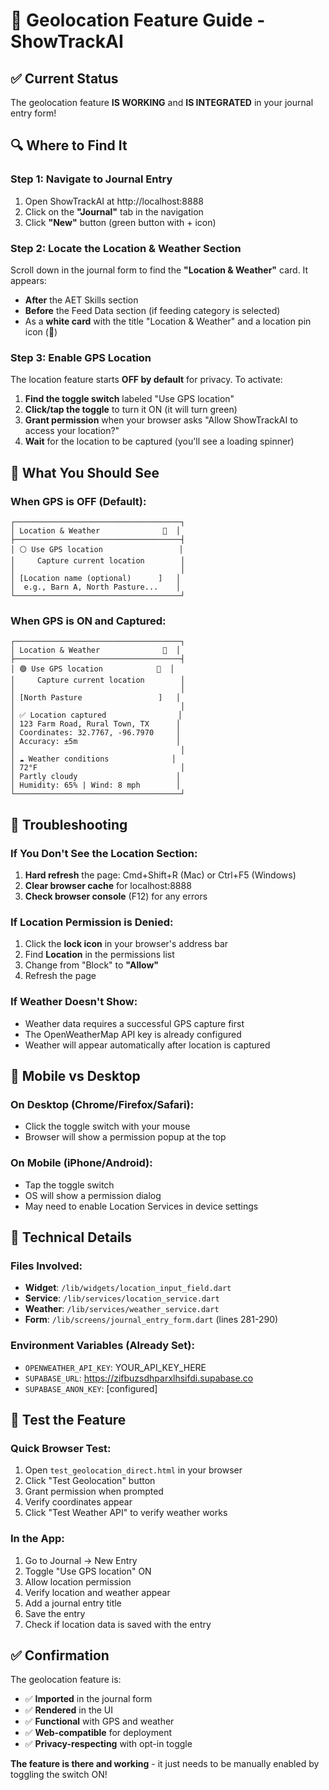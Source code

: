 # 📍 Geolocation Feature Guide - ShowTrackAI

## ✅ **Current Status**
The geolocation feature **IS WORKING** and **IS INTEGRATED** in your journal entry form!

## 🔍 **Where to Find It**

### Step 1: Navigate to Journal Entry
1. Open ShowTrackAI at http://localhost:8888
2. Click on the **"Journal"** tab in the navigation
3. Click **"New"** button (green button with + icon)

### Step 2: Locate the Location & Weather Section
Scroll down in the journal form to find the **"Location & Weather"** card. It appears:
- **After** the AET Skills section
- **Before** the Feed Data section (if feeding category is selected)
- As a **white card** with the title "Location & Weather" and a location pin icon (📍)

### Step 3: Enable GPS Location
The location feature starts **OFF by default** for privacy. To activate:

1. **Find the toggle switch** labeled "Use GPS location"
2. **Click/tap the toggle** to turn it ON (it will turn green)
3. **Grant permission** when your browser asks "Allow ShowTrackAI to access your location?"
4. **Wait** for the location to be captured (you'll see a loading spinner)

## 🎯 **What You Should See**

### When GPS is OFF (Default):
```
┌─────────────────────────────────────┐
│ Location & Weather              📍  │
├─────────────────────────────────────┤
│ ⚪ Use GPS location                 │
│     Capture current location        │
│                                     │
│ [Location name (optional)      ]   │
│  e.g., Barn A, North Pasture...    │
└─────────────────────────────────────┘
```

### When GPS is ON and Captured:
```
┌─────────────────────────────────────┐
│ Location & Weather              📍  │
├─────────────────────────────────────┤
│ 🟢 Use GPS location            🔄  │
│     Capture current location        │
│                                     │
│ [North Pasture                 ]   │
│                                     │
│ ✅ Location captured                │
│ 123 Farm Road, Rural Town, TX      │
│ Coordinates: 32.7767, -96.7970     │
│ Accuracy: ±5m                      │
│                                     │
│ ☁️ Weather conditions              │
│ 72°F                                │
│ Partly cloudy                      │
│ Humidity: 65% | Wind: 8 mph        │
└─────────────────────────────────────┘
```

## 🚨 **Troubleshooting**

### If You Don't See the Location Section:
1. **Hard refresh** the page: Cmd+Shift+R (Mac) or Ctrl+F5 (Windows)
2. **Clear browser cache** for localhost:8888
3. **Check browser console** (F12) for any errors

### If Location Permission is Denied:
1. Click the **lock icon** in your browser's address bar
2. Find **Location** in the permissions list
3. Change from "Block" to **"Allow"**
4. Refresh the page

### If Weather Doesn't Show:
- Weather data requires a successful GPS capture first
- The OpenWeatherMap API key is already configured
- Weather will appear automatically after location is captured

## 📱 **Mobile vs Desktop**

### On Desktop (Chrome/Firefox/Safari):
- Click the toggle switch with your mouse
- Browser will show a permission popup at the top

### On Mobile (iPhone/Android):
- Tap the toggle switch
- OS will show a permission dialog
- May need to enable Location Services in device settings

## 🔧 **Technical Details**

### Files Involved:
- **Widget**: `/lib/widgets/location_input_field.dart`
- **Service**: `/lib/services/location_service.dart`
- **Weather**: `/lib/services/weather_service.dart`
- **Form**: `/lib/screens/journal_entry_form.dart` (lines 281-290)

### Environment Variables (Already Set):
- `OPENWEATHER_API_KEY`: YOUR_API_KEY_HERE
- `SUPABASE_URL`: https://zifbuzsdhparxlhsifdi.supabase.co
- `SUPABASE_ANON_KEY`: [configured]

## 🧪 **Test the Feature**

### Quick Browser Test:
1. Open `test_geolocation_direct.html` in your browser
2. Click "Test Geolocation" button
3. Grant permission when prompted
4. Verify coordinates appear
5. Click "Test Weather API" to verify weather works

### In the App:
1. Go to Journal → New Entry
2. Toggle "Use GPS location" ON
3. Allow location permission
4. Verify location and weather appear
5. Add a journal entry title
6. Save the entry
7. Check if location data is saved with the entry

## ✅ **Confirmation**

The geolocation feature is:
- ✅ **Imported** in the journal form
- ✅ **Rendered** in the UI
- ✅ **Functional** with GPS and weather
- ✅ **Web-compatible** for deployment
- ✅ **Privacy-respecting** with opt-in toggle

**The feature is there and working** - it just needs to be manually enabled by toggling the switch ON!